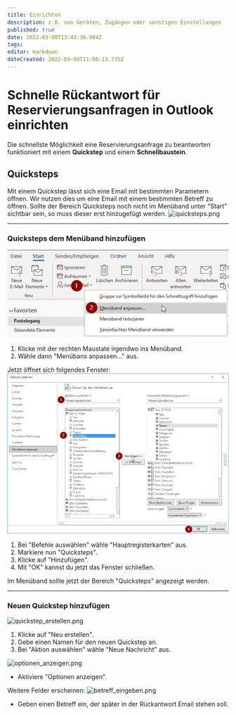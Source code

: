 ```yaml
---
title: Einrichten
description: z.B. von Geräten, Zugängen oder sonstigen Einstellungen
published: true
date: 2022-03-08T13:43:16.904Z
tags: 
editor: markdown
dateCreated: 2022-03-08T11:06:13.735Z
---
```


# Schnelle Rückantwort für Reservierungsanfragen in Outlook einrichten
Die schnellste Möglichkeit eine Reservierungsanfrage zu beantworten funktioniert mit einem **Quickstep** und einem **Schnellbaustein**.

## Quicksteps
Mit einem Quickstep lässt sich eine Email mit bestimmten Parametern öffnen. Wir nutzen dies um eine Email mit einem bestimmten Betreff zu öffnen.
Sollte der Bereich Quicksteps noch nicht im Menüband unter "Start" sichtbar sein, so muss dieser erst hinzugefügt werden.
![quicksteps.png](/geschäftsstelle_einrichten/quicksteps.png)

---

### Quicksteps dem Menüband hinzufügen
![outlook_menüband_anpassen.png](/geschäftsstelle_einrichten/outlook_menüband_anpassen.png)
1. Klicke mit der rechten Maustate irgendwo ins Menüband.
2. Wähle dann "Menübans anpassen..." aus.

Jetzt öffnet sich folgendes Fenster:
![quicksteps_hinzufügen.png](/geschäftsstelle_einrichten/quicksteps_hinzufügen.png)
1. Bei "Befehle auswählen" wähle "Hauptregisterkarten" aus.
2. Markiere nun "Quicksteps".
3. Klicke auf "Hinzufügen".
4. Mit "OK" kannst du jetzt das Fenster schließen.

Im Menüband sollte jetzt der Bereich "Quicksteps" angezeigt werden.

---
### Neuen Quickstep hinzufügen
![quickstep_erstellen.png](/geschäftsstelle_einrichten/quickstep_erstellen.png)
1. Klicke auf "Neu erstellen".
2. Gebe einen Namen für den neuen Quickstep an.
3. Bei "Aktion auswählen" wähle "Neue Nachricht" aus.


![optionen_anzeigen.png](/geschäftsstelle_einrichten/optionen_anzeigen.png)
- Aktiviere "Optionen anzeigen".

Weitere Felder erscheinen:
![betreff_eingeben.png](/geschäftsstelle_einrichten/betreff_eingeben.png)
- Geben einen Betreff ein, der später in der Rückantwort Email stehen soll.